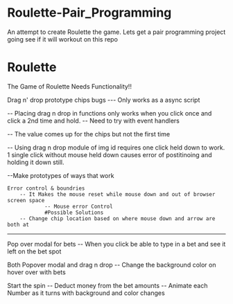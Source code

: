 # Roulette-Pair_Programming


An attempt to create Roulette the game. Lets get a pair programming project going see if it will workout on this repo

# Roulette
The Game of Roulette
Needs Functionality!!

Drag n' drop prototype chips bugs
--- Only works as a async script

-- Placing drag n drop in functions only works when you click once and click a 2nd time and hold. 
    -- Need to try with event handlers

-- The value comes up for the chips but not the first time

-- Using drag n drop module  of img id requires one click held down to work. 1 single click without mouse held down causes error of postitinoing and holding it down still. 

--Make prototypes of ways that work
           
        
    Error control & boundries
        -- It Makes the mouse reset while mouse down and out of browser screen space
                -- Mouse error Control
                #Possible Solutions
        -- Change chip location based on where mouse down and arrow are both at

----------------------------------------------------
Pop over modal for bets
    -- When you click be able to type in a bet and see it left on the bet spot
        
Both Popover modal and drag n drop
    -- Change the background color on hover over with bets

Start the spin
    -- Deduct money from the bet amounts
        -- Animate each Number as it turns with background and color changes


